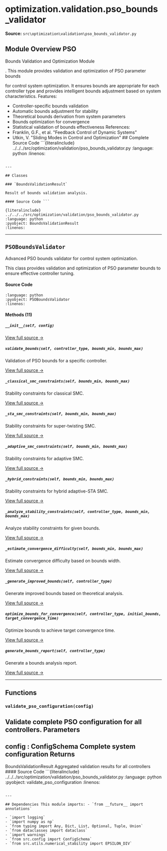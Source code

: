 # optimization.validation.pso_bounds_validator

**Source:** `src\optimization\validation\pso_bounds_validator.py`

## Module Overview PSO

Bounds Validation and Optimization Module

. This module provides validation and optimization of PSO parameter bounds


for control system optimization. It ensures bounds are appropriate for each controller
type and provides intelligent bounds adjustment based on system characteristics. Features:
- Controller-specific bounds validation
- Automatic bounds adjustment for stability
- Theoretical bounds derivation from system parameters
- Bounds optimization for convergence
- Statistical validation of bounds effectiveness References:
- Franklin, G.F., et al. "Feedback Control of Dynamic Systems"
- Utkin, V. "Sliding Modes in Control and Optimization" ## Complete Source Code ```{literalinclude} ../../../src/optimization/validation/pso_bounds_validator.py
:language: python
:linenos:
```

---

## Classes

### `BoundsValidationResult`

Result of bounds validation analysis.

#### Source Code ```

{literalinclude} ../../../src/optimization/validation/pso_bounds_validator.py
:language: python
:pyobject: BoundsValidationResult
:linenos:
```

---

## `PSOBoundsValidator`

Advanced PSO bounds validator for control system optimization.

This class provides validation and optimization of PSO parameter bounds to ensure effective controller tuning.

#### Source Code

```{literalinclude} ../../../src/optimization/validation/pso_bounds_validator.py
:language: python
:pyobject: PSOBoundsValidator
:linenos:
```

#### Methods (11)

##### `__init__(self, config)`

[View full source →](#method-psoboundsvalidator-__init__)

##### `validate_bounds(self, controller_type, bounds_min, bounds_max)`

Validation of PSO bounds for a specific controller.

[View full source →](#method-psoboundsvalidator-validate_bounds)

##### `_classical_smc_constraints(self, bounds_min, bounds_max)`

Stability constraints for classical SMC.

[View full source →](#method-psoboundsvalidator-_classical_smc_constraints)

##### `_sta_smc_constraints(self, bounds_min, bounds_max)`

Stability constraints for super-twisting SMC.

[View full source →](#method-psoboundsvalidator-_sta_smc_constraints)

##### `_adaptive_smc_constraints(self, bounds_min, bounds_max)`

Stability constraints for adaptive SMC.

[View full source →](#method-psoboundsvalidator-_adaptive_smc_constraints)

##### `_hybrid_constraints(self, bounds_min, bounds_max)`

Stability constraints for hybrid adaptive-STA SMC.

[View full source →](#method-psoboundsvalidator-_hybrid_constraints)

##### `_analyze_stability_constraints(self, controller_type, bounds_min, bounds_max)`

Analyze stability constraints for given bounds.

[View full source →](#method-psoboundsvalidator-_analyze_stability_constraints)

##### `_estimate_convergence_difficulty(self, bounds_min, bounds_max)`

Estimate convergence difficulty based on bounds width.

[View full source →](#method-psoboundsvalidator-_estimate_convergence_difficulty)

##### `_generate_improved_bounds(self, controller_type)`

Generate improved bounds based on theoretical analysis.

[View full source →](#method-psoboundsvalidator-_generate_improved_bounds)

##### `optimize_bounds_for_convergence(self, controller_type, initial_bounds, target_convergence_time)`

Optimize bounds to achieve target convergence time.

[View full source →](#method-psoboundsvalidator-optimize_bounds_for_convergence)

##### `generate_bounds_report(self, controller_type)`

Generate a bounds analysis report.

[View full source →](#method-psoboundsvalidator-generate_bounds_report)

---

## Functions

### `validate_pso_configuration(config)`

Validate complete PSO configuration for all controllers. Parameters
----------
config : ConfigSchema Complete system configuration Returns
-------
BoundsValidationResult Aggregated validation results for all controllers #### Source Code ```{literalinclude} ../../../src/optimization/validation/pso_bounds_validator.py
:language: python
:pyobject: validate_pso_configuration
:linenos:
```

---

## Dependencies This module imports: - `from __future__ import annotations`

- `import logging`
- `import numpy as np`
- `from typing import Any, Dict, List, Optional, Tuple, Union`
- `from dataclasses import dataclass`
- `import warnings`
- `from src.config import ConfigSchema`
- `from src.utils.numerical_stability import EPSILON_DIV`
